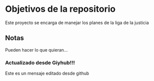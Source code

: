 # Objetivos de la repositorio

Este proyecto se encarga de manejar los planes de la liga de la justicia


## Notas
Pueden hacer lo que quieran...

### Actualizado desde Giyhub!!!
Este es un mensaje editado desde github
